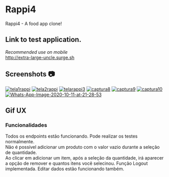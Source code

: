 # Rappi4

Rappi4 - A food app clone!

## Link to test application.
*Recommended use on mobile*<br />
http://extra-large-uncle.surge.sh

## Screenshots :camera:

<a href="https://imgbb.com/"><img src="https://i.ibb.co/cDjNpf3/tela1rappi.png" alt="tela1rappi" border="0"></a>
<a href="https://imgbb.com/"><img src="https://i.ibb.co/tXThFk3/tela2rappi.png" alt="tela2rappi" border="0"></a>
<a href="https://imgbb.com/"><img src="https://i.ibb.co/cbys7S1/telarappi3.png" alt="telarappi3" border="0"></a>
<a href="https://imgbb.com/"><img src="https://i.ibb.co/sK4cgZV/captura8.png" alt="captura8" border="0"></a>
<a href="https://imgbb.com/"><img src="https://i.ibb.co/HKzLkJT/captura9.png" alt="captura9" border="0"></a>
<a href="https://imgbb.com/"><img src="https://i.ibb.co/Bsc2mSh/captura10.png" alt="captura10" border="0"></a>
<a href="https://imgbb.com/"><img src="https://i.ibb.co/VYH2fyy/Whats-App-Image-2020-10-11-at-21-28-53.jpg" alt="Whats-App-Image-2020-10-11-at-21-28-53" border="0"></a><br />

## Gif UX





### Funcionalidades
Todos os endpoints estão funcionando. Pode realizar os testes normalmente.<br />
Não é possível adicionar um produto com o valor vazio durante a seleção de quantidade.<br />
Ao clicar em adicionar um item, após a seleção da quantidade, irá aparecer a opção de remover e quantos itens você selecinou.
Função Logout implementada.
Editar dados estão funcionando também.


